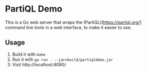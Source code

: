 # PartiQL Demo

This is a Go web server that wraps the (PartiQL)[https://partiql.org/] command line tools in a web
interface, to make it easier to use.


## Usage

1. Build it with `make`
2. Run it with `go run . --jar=build/partiqldemo.jar`
3. Visit http://localhost:8080/

